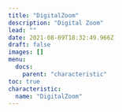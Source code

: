```yaml
---
title: "DigitalZoom"
description: "Digital Zoom"
lead: ""
date: 2021-08-09T18:32:49.966Z
draft: false
images: []
menu:
  docs:
    parent: "characteristic"
toc: true
characteristic:
  name: "DigitalZoom"
---
```


